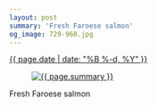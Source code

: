 ```yaml
---
layout: post
summary: 'Fresh Faroese salmon'
og_image: 729-960.jpg
---
```


<p>
 <time>
  <a href="/729">
   {{ page.date | date: "%B %-d, %Y" }}
  </a>
 </time>
 <a href="/729">
  <figure data-taken="3/5/2018">
   <img alt="{{ page.summary }}" sizes="(min-width: 700px) 50vw, calc(100vw - 2rem)" src="{{ site.assets_url }}/729-480.jpg" srcset="{{ site.assets_url }}/729-240.jpg 240w, {{ site.assets_url }}/729-480.jpg 480w, {{ site.assets_url }}/729-720.jpg 720w, {{ site.assets_url }}/729-960.jpg 960w"/>
  </figure>
 </a>
 <span>
  Fresh Faroese salmon
 </span>
</p>
